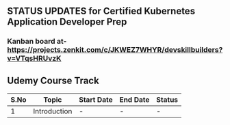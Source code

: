 ## STATUS UPDATES for Certified Kubernetes Application Developer Prep

### Kanban board at- https://projects.zenkit.com/c/JKWEZ7WHYR/devskillbuilders?v=VTqsHRUvzK

## Udemy Course Track
  |S.No|Topic|Start Date| End Date|Status|
  |---|---|---|---|---|
  | 1 | Introduction | - | - | - |


